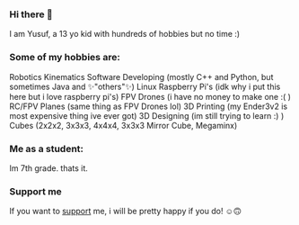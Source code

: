 ### Hi there 👋
I am Yusuf, a 13 yo kid with hundreds of hobbies but no time :)

### Some of my hobbies are:
Robotics
Kinematics
Software Developing (mostly C++ and Python, but sometimes Java and ✨"others"✨)
Linux
Raspberry Pi's (idk why i put this here but i love raspberry pi's)
FPV Drones (i have no money to make one :( )
RC/FPV Planes (same thing as FPV Drones lol)
3D Printing (my Ender3v2 is most expensive thing ive ever got)
3D Designing (im still trying to learn :) )
Cubes (2x2x2, 3x3x3, 4x4x4, 3x3x3 Mirror Cube, Megaminx)

### Me as a student:
Im 7th grade. thats it.

### Support me
If you want to [support](https://buymeacoffee.com/myusuf) me, i will be pretty happy if
you do! ☺️🙃

<!--
**MYusufY/MYusufY** is a ✨ _special_ ✨ repository because its `README.md` (this file) appears on your GitHub profile.

Here are some ideas to get you started:

- 🔭 I’m currently working on ...
- 🌱 I’m currently learning ...
- 👯 I’m looking to collaborate on ...
- 🤔 I’m looking for help with ...
- 💬 Ask me about ...
- 📫 How to reach me: ...
- 😄 Pronouns: ...
- ⚡ Fun fact: ...
-->
